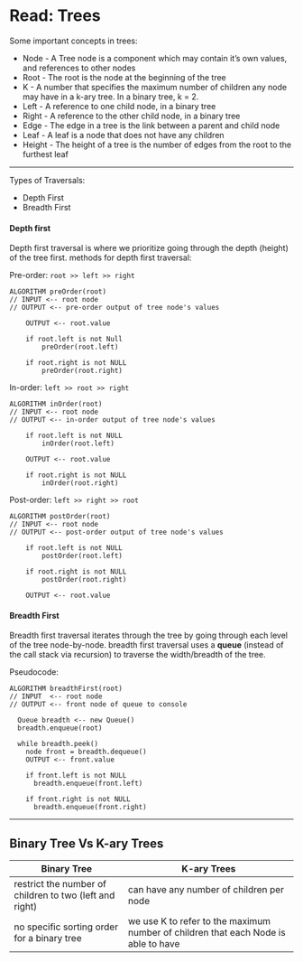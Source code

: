 # Read: Trees

Some important concepts in trees: 

- Node - A Tree node is a component which may contain it’s own values, and references to other nodes
- Root - The root is the node at the beginning of the tree
- K - A number that specifies the maximum number of children any node may have in a k-ary tree. In a binary tree, k = 2.
- Left - A reference to one child node, in a binary tree
- Right - A reference to the other child node, in a binary tree
- Edge - The edge in a tree is the link between a parent and child node
- Leaf - A leaf is a node that does not have any children
- Height - The height of a tree is the number of edges from the root to the furthest leaf

***

Types of Traversals:
- Depth First
- Breadth First

#### Depth first

Depth first traversal is where we prioritize going through the depth (height) of the tree first.
methods for depth first traversal:

Pre-order: ```root >> left >> right```

```
ALGORITHM preOrder(root)
// INPUT <-- root node
// OUTPUT <-- pre-order output of tree node's values

    OUTPUT <-- root.value

    if root.left is not Null
        preOrder(root.left)

    if root.right is not NULL
        preOrder(root.right)
```

In-order: ```left >> root >> right```

```
ALGORITHM inOrder(root)
// INPUT <-- root node
// OUTPUT <-- in-order output of tree node's values

    if root.left is not NULL
        inOrder(root.left)

    OUTPUT <-- root.value

    if root.right is not NULL
        inOrder(root.right)
```

Post-order: ```left >> right >> root```

```
ALGORITHM postOrder(root)
// INPUT <-- root node
// OUTPUT <-- post-order output of tree node's values

    if root.left is not NULL
        postOrder(root.left)

    if root.right is not NULL
        postOrder(root.right)

    OUTPUT <-- root.value
```


#### Breadth First

Breadth first traversal iterates through the tree by going through each level of the tree node-by-node.
breadth first traversal uses a **queue** (instead of the call stack via recursion) to traverse the width/breadth of the tree.

Pseudocode:

```
ALGORITHM breadthFirst(root)
// INPUT  <-- root node
// OUTPUT <-- front node of queue to console

  Queue breadth <-- new Queue()
  breadth.enqueue(root)

  while breadth.peek()
    node front = breadth.dequeue()
    OUTPUT <-- front.value

    if front.left is not NULL
      breadth.enqueue(front.left)

    if front.right is not NULL
      breadth.enqueue(front.right)
```

***


## Binary Tree Vs K-ary Trees

| Binary Tree | K-ary Trees |
| ----------- | ----------- |
| restrict the number of children to two (left and right) | can have any number of children per node |
| no specific sorting order for a binary tree | we use K to refer to the maximum number of children that each Node is able to have |